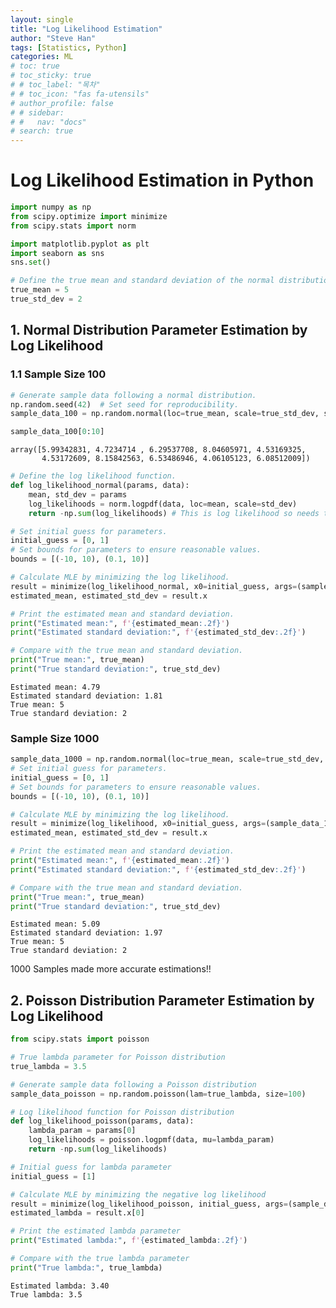 ```yaml
---
layout: single
title: "Log Likelihood Estimation"
author: "Steve Han"
tags: [Statistics, Python]
categories: ML
# toc: true
# toc_sticky: true
# # toc_label: "목차"
# # toc_icon: "fas fa-utensils"
# author_profile: false
# # sidebar:
# #   nav: "docs"
# search: true
---
```



# Log Likelihood Estimation in Python


```python
import numpy as np
from scipy.optimize import minimize
from scipy.stats import norm

import matplotlib.pyplot as plt
import seaborn as sns
sns.set()
```


```python
# Define the true mean and standard deviation of the normal distribution.
true_mean = 5
true_std_dev = 2
```

## 1. Normal Distribution Parameter Estimation by Log Likelihood

### 1.1 Sample Size 100


```python
# Generate sample data following a normal distribution.
np.random.seed(42)  # Set seed for reproducibility.
sample_data_100 = np.random.normal(loc=true_mean, scale=true_std_dev, size=100)
```


```python
sample_data_100[0:10]
```




    array([5.99342831, 4.7234714 , 6.29537708, 8.04605971, 4.53169325,
           4.53172609, 8.15842563, 6.53486946, 4.06105123, 6.08512009])




```python
# Define the log likelihood function.
def log_likelihood_normal(params, data):
    mean, std_dev = params
    log_likelihoods = norm.logpdf(data, loc=mean, scale=std_dev)
    return -np.sum(log_likelihoods) # This is log likelihood so needs to add negative '-' to maximize likelihood
```


```python
# Set initial guess for parameters.
initial_guess = [0, 1]
# Set bounds for parameters to ensure reasonable values.
bounds = [(-10, 10), (0.1, 10)]

# Calculate MLE by minimizing the log likelihood.
result = minimize(log_likelihood_normal, x0=initial_guess, args=(sample_data_100,), bounds=bounds)
estimated_mean, estimated_std_dev = result.x

# Print the estimated mean and standard deviation.
print("Estimated mean:", f'{estimated_mean:.2f}')
print("Estimated standard deviation:", f'{estimated_std_dev:.2f}')

# Compare with the true mean and standard deviation.
print("True mean:", true_mean)
print("True standard deviation:", true_std_dev)
```

    Estimated mean: 4.79
    Estimated standard deviation: 1.81
    True mean: 5
    True standard deviation: 2


### Sample Size 1000


```python
sample_data_1000 = np.random.normal(loc=true_mean, scale=true_std_dev, size=1000)
# Set initial guess for parameters.
initial_guess = [0, 1]
# Set bounds for parameters to ensure reasonable values.
bounds = [(-10, 10), (0.1, 10)]

# Calculate MLE by minimizing the log likelihood.
result = minimize(log_likelihood, x0=initial_guess, args=(sample_data_1000,), bounds=bounds)
estimated_mean, estimated_std_dev = result.x

# Print the estimated mean and standard deviation.
print("Estimated mean:", f'{estimated_mean:.2f}')
print("Estimated standard deviation:", f'{estimated_std_dev:.2f}')

# Compare with the true mean and standard deviation.
print("True mean:", true_mean)
print("True standard deviation:", true_std_dev)
```

    Estimated mean: 5.09
    Estimated standard deviation: 1.97
    True mean: 5
    True standard deviation: 2


1000 Samples made more accurate estimations!!

## 2. Poisson Distribution Parameter Estimation by Log Likelihood


```python
from scipy.stats import poisson

# True lambda parameter for Poisson distribution
true_lambda = 3.5

# Generate sample data following a Poisson distribution
sample_data_poisson = np.random.poisson(lam=true_lambda, size=100)

# Log likelihood function for Poisson distribution
def log_likelihood_poisson(params, data):
    lambda_param = params[0]
    log_likelihoods = poisson.logpmf(data, mu=lambda_param)
    return -np.sum(log_likelihoods)

# Initial guess for lambda parameter
initial_guess = [1]

# Calculate MLE by minimizing the negative log likelihood
result = minimize(log_likelihood_poisson, initial_guess, args=(sample_data_poisson,))
estimated_lambda = result.x[0]

# Print the estimated lambda parameter
print("Estimated lambda:", f'{estimated_lambda:.2f}')

# Compare with the true lambda parameter
print("True lambda:", true_lambda)
```

    Estimated lambda: 3.40
    True lambda: 3.5

